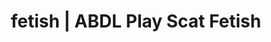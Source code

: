 ---
categories:
- NSFW Art
- Vintage Boudoir
- Nerdy Seduction
- Tattooed Beauties
- Ethical Porn
image: /assets/images/1747714216977.jpg
layout: post
schema:
  description: Premium adult content featuring ABDL Play, Scat Fetish. High-quality
    images with provocative themes.
  keywords:
  - ABDL Play
  - Fantasy Kink
  - Sensual Cosplay
  - Interactive NSFW
  - E-Girl Erotica
  - AI Erotica
  - Scat Fetish
  name: 1747714216977 | ABDL Play Scat Fetish
  type: VisualArtwork
seo:
  description: Featured content with sensual Scat Fetish, ABDL Play. HD images available.
  keywords: Scat Fetish, ABDL Play
  og_image: /assets/images/1747714216977.jpg
  schema_type: VisualArtwork
tags:
- '#fetish'
- ABDL Play
- Scat Fetish
title: fetish | ABDL Play Scat Fetish
---